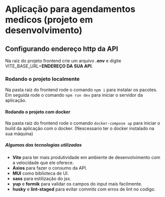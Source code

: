 # Aplicação para agendamentos medicos (projeto em desenvolvimento)

## Configurando endereço http da API

Na raiz do projeto frontend crie um arquivo **.env** e digite VITE_BASE_URL=**ENDEREÇO DA SUA API**.

### Rodando o projeto localmente

Na pasta raiz do frontend rode o comando `npm i` para instalar os pacotes.
Em seguida rode o comando `npm run dev` para iniciar o servidor da aplicação.

#### Rodando o projeto com docker

Na pasta raiz do frontend rode o comando `docker-compose up` para iniciar o build da aplicação com o docker. (Nescessario ter o docker instalado na sua máquina)

##### Algumas das tecnologias utilizadas

-   **Vite** para ter mais produtividade em ambiente de desenvolvimento com a velocidade que ele oferece.
-   **Axios** para fazer o consumo da API.
-   **MUI** como biblioteca de UI.
-   **sass** para estilização do jsx.
-   **yup** e **formik** para validar os campos do input mais facilmente.
-   **husky** e **lint-staged** para evitar commits com erros de lint no codigo.
